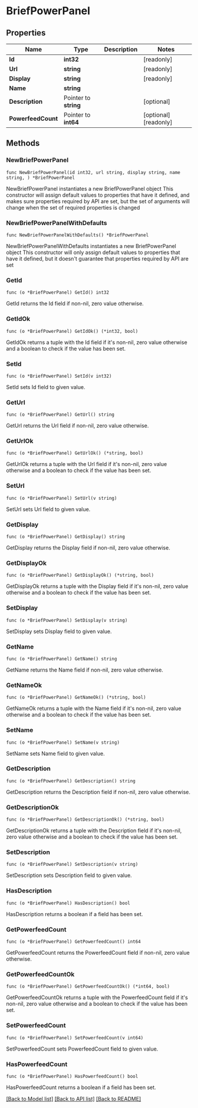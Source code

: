 # BriefPowerPanel

## Properties

Name | Type | Description | Notes
------------ | ------------- | ------------- | -------------
**Id** | **int32** |  | [readonly] 
**Url** | **string** |  | [readonly] 
**Display** | **string** |  | [readonly] 
**Name** | **string** |  | 
**Description** | Pointer to **string** |  | [optional] 
**PowerfeedCount** | Pointer to **int64** |  | [optional] [readonly] 

## Methods

### NewBriefPowerPanel

`func NewBriefPowerPanel(id int32, url string, display string, name string, ) *BriefPowerPanel`

NewBriefPowerPanel instantiates a new BriefPowerPanel object
This constructor will assign default values to properties that have it defined,
and makes sure properties required by API are set, but the set of arguments
will change when the set of required properties is changed

### NewBriefPowerPanelWithDefaults

`func NewBriefPowerPanelWithDefaults() *BriefPowerPanel`

NewBriefPowerPanelWithDefaults instantiates a new BriefPowerPanel object
This constructor will only assign default values to properties that have it defined,
but it doesn't guarantee that properties required by API are set

### GetId

`func (o *BriefPowerPanel) GetId() int32`

GetId returns the Id field if non-nil, zero value otherwise.

### GetIdOk

`func (o *BriefPowerPanel) GetIdOk() (*int32, bool)`

GetIdOk returns a tuple with the Id field if it's non-nil, zero value otherwise
and a boolean to check if the value has been set.

### SetId

`func (o *BriefPowerPanel) SetId(v int32)`

SetId sets Id field to given value.


### GetUrl

`func (o *BriefPowerPanel) GetUrl() string`

GetUrl returns the Url field if non-nil, zero value otherwise.

### GetUrlOk

`func (o *BriefPowerPanel) GetUrlOk() (*string, bool)`

GetUrlOk returns a tuple with the Url field if it's non-nil, zero value otherwise
and a boolean to check if the value has been set.

### SetUrl

`func (o *BriefPowerPanel) SetUrl(v string)`

SetUrl sets Url field to given value.


### GetDisplay

`func (o *BriefPowerPanel) GetDisplay() string`

GetDisplay returns the Display field if non-nil, zero value otherwise.

### GetDisplayOk

`func (o *BriefPowerPanel) GetDisplayOk() (*string, bool)`

GetDisplayOk returns a tuple with the Display field if it's non-nil, zero value otherwise
and a boolean to check if the value has been set.

### SetDisplay

`func (o *BriefPowerPanel) SetDisplay(v string)`

SetDisplay sets Display field to given value.


### GetName

`func (o *BriefPowerPanel) GetName() string`

GetName returns the Name field if non-nil, zero value otherwise.

### GetNameOk

`func (o *BriefPowerPanel) GetNameOk() (*string, bool)`

GetNameOk returns a tuple with the Name field if it's non-nil, zero value otherwise
and a boolean to check if the value has been set.

### SetName

`func (o *BriefPowerPanel) SetName(v string)`

SetName sets Name field to given value.


### GetDescription

`func (o *BriefPowerPanel) GetDescription() string`

GetDescription returns the Description field if non-nil, zero value otherwise.

### GetDescriptionOk

`func (o *BriefPowerPanel) GetDescriptionOk() (*string, bool)`

GetDescriptionOk returns a tuple with the Description field if it's non-nil, zero value otherwise
and a boolean to check if the value has been set.

### SetDescription

`func (o *BriefPowerPanel) SetDescription(v string)`

SetDescription sets Description field to given value.

### HasDescription

`func (o *BriefPowerPanel) HasDescription() bool`

HasDescription returns a boolean if a field has been set.

### GetPowerfeedCount

`func (o *BriefPowerPanel) GetPowerfeedCount() int64`

GetPowerfeedCount returns the PowerfeedCount field if non-nil, zero value otherwise.

### GetPowerfeedCountOk

`func (o *BriefPowerPanel) GetPowerfeedCountOk() (*int64, bool)`

GetPowerfeedCountOk returns a tuple with the PowerfeedCount field if it's non-nil, zero value otherwise
and a boolean to check if the value has been set.

### SetPowerfeedCount

`func (o *BriefPowerPanel) SetPowerfeedCount(v int64)`

SetPowerfeedCount sets PowerfeedCount field to given value.

### HasPowerfeedCount

`func (o *BriefPowerPanel) HasPowerfeedCount() bool`

HasPowerfeedCount returns a boolean if a field has been set.


[[Back to Model list]](../README.md#documentation-for-models) [[Back to API list]](../README.md#documentation-for-api-endpoints) [[Back to README]](../README.md)



